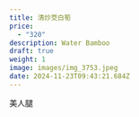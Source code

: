 ```yaml
---
title: 清炒茭白筍
price:
  - "320"
description: Water Bamboo
draft: true
weight: 1
image: images/img_3753.jpeg
date: 2024-11-23T09:43:21.684Z
---
```

美人腿